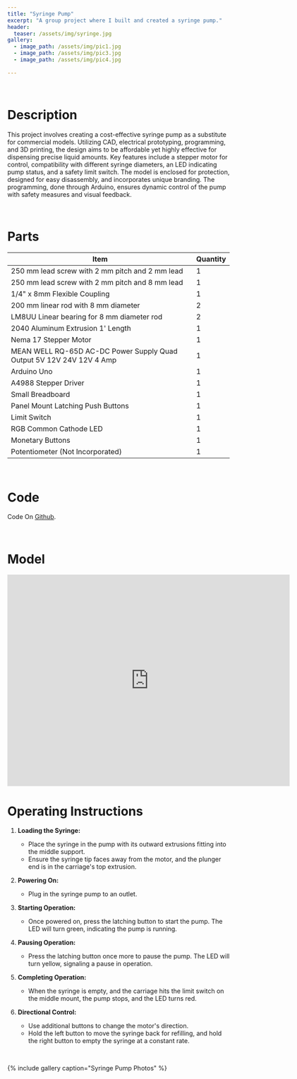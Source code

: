 ```yaml
---
title: "Syringe Pump"
excerpt: "A group project where I built and created a syringe pump."
header:
  teaser: /assets/img/syringe.jpg
gallery:
  - image_path: /assets/img/pic1.jpg
  - image_path: /assets/img/pic3.jpg
  - image_path: /assets/img/pic4.jpg
   
---
```


<br>

# Description

This project involves creating a cost-effective syringe pump as a substitute for commercial models. Utilizing CAD, electrical prototyping, programming, and 3D printing, the design aims to be affordable yet highly effective for dispensing precise liquid amounts. Key features include a stepper motor for control, compatibility with different syringe diameters, an LED indicating pump status, and a safety limit switch. The model is enclosed for protection, designed for easy disassembly, and incorporates unique branding. The programming, done through Arduino, ensures dynamic control of the pump with safety measures and visual feedback.

<br>

# Parts

| Item                                           | Quantity |
|------------------------------------------------|----------|
| 250 mm lead screw with 2 mm pitch and 2 mm lead  | 1        |
| 250 mm lead screw with 2 mm pitch and 8 mm lead  | 1        |
| 1/4" x 8mm Flexible Coupling                     | 1        |
| 200 mm linear rod with 8 mm diameter            | 2        |
| LM8UU Linear bearing for 8 mm diameter rod      | 2        |
| 2040 Aluminum Extrusion 1' Length               | 1        |
| Nema 17 Stepper Motor                           | 1        |
| MEAN WELL RQ-65D AC-DC Power Supply Quad Output 5V 12V 24V 12V 4 Amp | 1 |
| Arduino Uno                                     | 1        |
| A4988 Stepper Driver                            | 1        |
| Small Breadboard                                | 1        |
| Panel Mount Latching Push Buttons               | 1        |
| Limit Switch                                    | 1        |
| RGB Common Cathode LED                          | 1        |
| Monetary Buttons                                | 1        |
| Potentiometer (Not Incorporated)                | 1        |

<br>

# Code

<script src="https://gist.github.com/mariusschueller/2ad81b6cef701bb5aa797111ca2e98c5.js"></script>

Code On [Github](https://github.com/mariusschueller/Syringe/blob/master/main/main.ino). 

<br>

# Model

<iframe src="https://vanderbilt643.autodesk360.com/shares/public/SH512d4QTec90decfa6e10515e96ce3f04fe?mode=embed" width="640" height="480" allowfullscreen="true" webkitallowfullscreen="true" mozallowfullscreen="true"  frameborder="0"></iframe>

<br>

# Operating Instructions

1. **Loading the Syringe:**
   - Place the syringe in the pump with its outward extrusions fitting into the middle support.
   - Ensure the syringe tip faces away from the motor, and the plunger end is in the carriage's top extrusion.

2. **Powering On:**
   - Plug in the syringe pump to an outlet. 

3. **Starting Operation:**
   - Once powered on, press the latching button to start the pump. The LED will turn green, indicating the pump is running.

4. **Pausing Operation:**
   - Press the latching button once more to pause the pump. The LED will turn yellow, signaling a pause in operation.

5. **Completing Operation:**
   - When the syringe is empty, and the carriage hits the limit switch on the middle mount, the pump stops, and the LED turns red.

6. **Directional Control:**
   - Use additional buttons to change the motor's direction.
   - Hold the left button to move the syringe back for refilling, and hold the right button to empty the syringe at a constant rate.

<br>


{% include gallery caption="Syringe Pump Photos" %}
